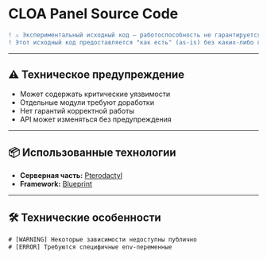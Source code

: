 # CLOA Panel Source Code

```diff
! ⚠️ Экспериментальный исходный код — работоспособность не гарантируется
! Этот исходный код предоставляется "как есть" (as-is) без каких-либо гарантий.
```

---

## ⚠️ Техническое предупреждение

- Может содержать критические уязвимости  
- Отдельные модули требуют доработки  
- Нет гарантий корректной работы  
- API может изменяться без предупреждения

---

## 📦 Использованные технологии

- **Серверная часть:** [Pterodactyl](https://pterodactyl.io) 
- **Framework:** [Blueprint](https://Blueprint.zip) 

---

## 🛠 Технические особенности
```diff
# [WARNING] Некоторые зависимости недоступны публично
# [ERROR] Требуются специфичные env-переменные

